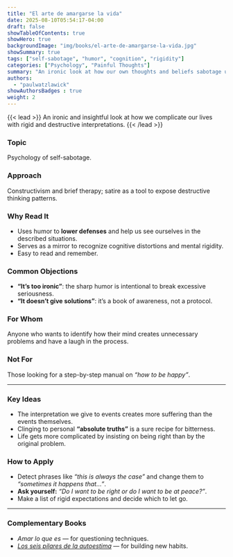 ```yaml
---
title: "El arte de amargarse la vida"
date: 2025-08-10T05:54:17-04:00
draft: false
showTableOfContents: true
showHero: true
backgroundImage: "img/books/el-arte-de-amargarse-la-vida.jpg"
showSummary: true
tags: ["self-sabotage", "humor", "cognition", "rigidity"]
categories: ["Psychology", "Painful Thoughts"]
summary: "An ironic look at how our own thoughts and beliefs sabotage us. Very useful for identifying destructive thinking patterns."
authors:
  - "paulwatzlawick"
showAuthorsBadges : true
weight: 2
---
```


{{< lead >}}
An ironic and insightful look at how we complicate our lives with rigid and destructive interpretations.
{{< /lead >}}

### Topic
Psychology of self-sabotage.

### Approach
Constructivism and brief therapy; satire as a tool to expose destructive thinking patterns.

### Why Read It
* Uses humor to **lower defenses** and help us see ourselves in the described situations.
* Serves as a mirror to recognize cognitive distortions and mental rigidity.
* Easy to read and remember.

### Common Objections
- **“It’s too ironic”**: the sharp humor is intentional to break excessive seriousness.
- **“It doesn’t give solutions”**: it’s a book of awareness, not a protocol.

### For Whom
Anyone who wants to identify how their mind creates unnecessary problems and have a laugh in the process.

### Not For
Those looking for a step-by-step manual on *“how to be happy”*.

---

### Key Ideas
- The interpretation we give to events creates more suffering than the events themselves.
- Clinging to personal **“absolute truths”** is a sure recipe for bitterness.
- Life gets more complicated by insisting on being right than by the original problem.

### How to Apply
- Detect phrases like *“this is always the case”* and change them to *“sometimes it happens that…”*.
- **Ask yourself:** *“Do I want to be right or do I want to be at peace?”*.
- Make a list of rigid expectations and decide which to let go.

---

### Complementary Books
- *Amar lo que es* — for questioning techniques.
- [*Los seis pilares de la autoestima*](/en/books/psychology/los-seis-pilares-de-la-autoestima) — for building new habits.